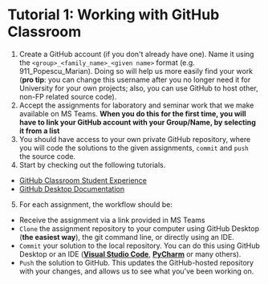 # Tutorial 1: Working with GitHub Classroom
1. Create a GitHub account (if you don't already have one). Name it using the `<group>_<family_name>_<given name>` format (e.g. 911_Popescu_Marian). Doing so will help us more easily find your work (**pro tip**: you can change this username after you no longer need it for University for your own projects; also, you can use GitHub to host other, non-FP related source code).
2. Accept the assignments for laboratory and seminar work that we make available on MS Teams. **When you do this for the first time, you will have to link your GitHub account with your Group/Name, by selecting it from a list**
3. You should have access to your own private GitHub repository, where you will code the solutions to the given assignments, `commit` and `push` the source code.
4. Start by checking out the following tutorials.
- [GitHub Classroom Student Experience](https://www.youtube.com/watch?v=8gbKzNlWNAk)
- [GitHub Desktop Documentation](https://docs.github.com/en/free-pro-team@latest/desktop/installing-and-configuring-github-desktop)
5. For each assignment, the workflow should be:
- Receive the assignment via a link provided in MS Teams
- `Clone` the assignment repository to your computer using GitHub Desktop (**the easiest way**), the git command line, or directly using an IDE. 
- `Commit` your solution to the local repository. You can do this using GitHub Desktop or an IDE (**[Visual Studio Code](https://code.visualstudio.com/)**,  **[PyCharm](https://www.jetbrains.com/pycharm/)** or many others).
- `Push` the solution to GitHub. This updates the GitHub-hosted repository with your changes, and allows us to see what you've been working on.


